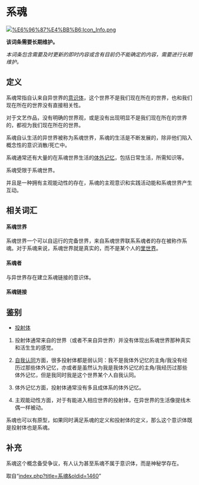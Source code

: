 <!-- Source: 系魂 -->

# 系魂

![](images/thumb/0/00/Icon_Info.png/60px-Icon_Info.png)[%E6%96%87%E4%BB%B6:Icon_Info.png](%E6%96%87%E4%BB%B6:Icon_Info.png)

**该词条需要长期维护。**

_本词条包含需要及时更新的即时内容或含有目前仍不能确定的内容，需要进行长期维护。_

## 定义

系魂常指自认来自异世界的[意识体](%E6%84%8F%E8%AF%86%E4%BD%93)，这个世界不是我们现在所在的世界，也和我们现在所在的世界没有直接相关性。

对于文艺作品，没有明确的世界观，或是没有出现明显不是我们现在所在的世界的，都视为我们现在所在的世界。

系魂自认生活的异世界被称为系魂世界，系魂的生活是不断发展的，除非他们陷入概念性的意识消散/死亡中。

系魂通常还有大量的在系魂世界生活的[体外记忆](%E7%8B%AC%E6%9C%89%E8%AE%B0%E5%BF%86)，包括日常生活，所需知识等。

系魂受限于系魂世界。

并且是一种拥有主观能动性的存在，系魂的主观意识和实践活动能和系魂世界产生互动。

## 相关词汇

#### 系魂世界

系魂世界一个可以自运行的完备世界，来自系魂世界联系系魂者的存在被称作系魂。对于系魂来说，系魂世界就是真实的，而不是某个人的[里世界](%E9%87%8C%E4%B8%96%E7%95%8C)。

#### 系魂者

与异世界存在建立系魂链接的意识体。

#### 系魂链接

## 鉴别

- [投射体](%E6%8A%95%E5%B0%84%E4%BD%93)

1. 投射体通常来自的世界（或者不来自异世界）并没有体现出系魂世界那种真实和活生生的感觉。

2. [自我认同](%E8%87%AA%E6%88%91%E8%AE%A4%E5%90%8C)方面，很多投射体都是弱认同：我不是我体外记忆的主角/我没有经历过那些体外记忆，亦或者是虽然认为我是我体外记忆的主角/我经历过那些体外记忆，但是我同时我是这个世界某个人自我认同。

3. 体外记忆方面，投射体通常没有多且成体系的体外记忆。

4. 主观能动性方面，对于有能进入相应世界的投射体，在异世界的生活像提线木偶一样被动。

系魂也可以有原型，如果同时满足系魂的定义和投射体的定义，那么这个意识体既是投射体也是系魂。

## 补充

系魂这个概念备受争议，有人认为甚至系魂不属于意识体，而是神秘学存在。

取自“[index.php?title=系魂&oldid=1460](index.php?title=%E7%B3%BB%E9%AD%82&oldid=1460)”
